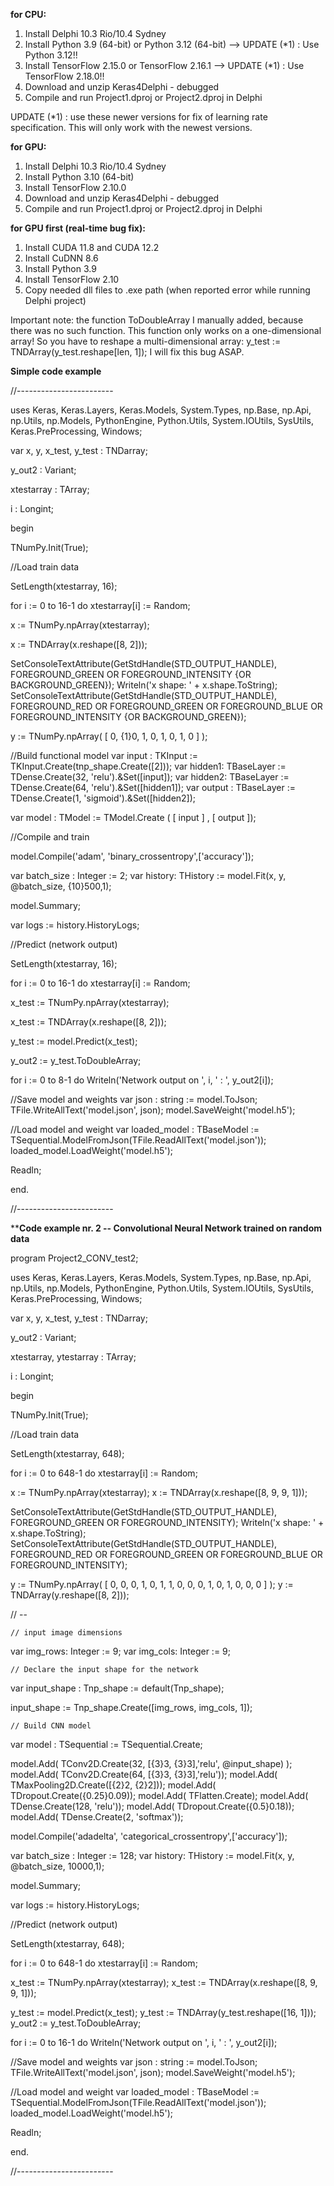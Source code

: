**for CPU:**

1. Install Delphi 10.3 Rio/10.4 Sydney
2. Install Python 3.9 (64-bit) or Python 3.12 (64-bit) --> UPDATE (*1) : Use Python 3.12!!
3. Install TensorFlow 2.15.0 or TensorFlow 2.16.1 --> UPDATE (*1) : Use TensorFlow 2.18.0!!
4. Download and unzip Keras4Delphi - debugged
5. Compile and run Project1.dproj or Project2.dproj in Delphi

UPDATE (*1) : use these newer versions for fix of learning rate specification. This will only work with the newest versions.

**for GPU:**

1. Install Delphi 10.3 Rio/10.4 Sydney
2. Install Python 3.10 (64-bit)
3. Install TensorFlow 2.10.0
4. Download and unzip Keras4Delphi - debugged
5. Compile and run Project1.dproj or Project2.dproj in Delphi

**for GPU first (real-time bug fix):**
1. Install CUDA 11.8 and CUDA 12.2
2. Install CuDNN 8.6
3. Install Python 3.9
4. Install TensorFlow 2.10
5. Copy needed dll files to .exe path (when reported error while running Delphi project)

Important note: the function ToDoubleArray I manually added, because there was no such function. This function only works on a one-dimensional array! So you have to reshape a multi-dimensional array: y_test := TNDArray(y_test.reshape[len, 1]);
I will fix this bug ASAP.

**Simple code example**

//------------------------

uses
  Keras,
  Keras.Layers,
  Keras.Models,
  System.Types,
  np.Base,
  np.Api,
  np.Utils,
  np.Models,
  PythonEngine,
  Python.Utils,
  System.IOUtils,
  SysUtils,
  Keras.PreProcessing,
  Windows;

var
x, y, x_test, y_test : TNDarray;

y_out2 : Variant;

xtestarray : TArray<Double>;

i : Longint;

begin

TNumPy.Init(True);

//Load train data

SetLength(xtestarray, 16);

for i := 0 to 16-1 do
  xtestarray[i] := Random;

x := TNumPy.npArray<Double>(xtestarray);

x := TNDArray(x.reshape([8, 2]));

SetConsoleTextAttribute(GetStdHandle(STD_OUTPUT_HANDLE), FOREGROUND_GREEN OR FOREGROUND_INTENSITY {OR BACKGROUND_GREEN});
Writeln('x shape: '  + x.shape.ToString);
SetConsoleTextAttribute(GetStdHandle(STD_OUTPUT_HANDLE), FOREGROUND_RED OR FOREGROUND_GREEN OR FOREGROUND_BLUE OR FOREGROUND_INTENSITY {OR BACKGROUND_GREEN});

y := TNumPy.npArray<Double>( [ 0, {1}0, 1, 0, 1, 0, 1, 0 ] );

//Build functional model
var input  : TKInput := TKInput.Create(tnp_shape.Create([2]));
var hidden1: TBaseLayer  := TDense.Create(32, 'relu').&Set([input]);
var hidden2: TBaseLayer  := TDense.Create(64, 'relu').&Set([hidden1]);
var output : TBaseLayer  := TDense.Create(1,  'sigmoid').&Set([hidden2]);

var model : TModel := TModel.Create ( [ input ] , [ output ]);

//Compile and train

model.Compile('adam', 'binary_crossentropy',['accuracy']);

var batch_size : Integer := 2;
var history: THistory := model.Fit(x, y, @batch_size, {10}500,1);

model.Summary;

var logs := history.HistoryLogs;

//Predict (network output)

SetLength(xtestarray, 16);

for i := 0 to 16-1 do
  xtestarray[i] := Random;

x_test := TNumPy.npArray<Double>(xtestarray);

x_test := TNDArray(x.reshape([8, 2]));

y_test := model.Predict(x_test);

y_out2 := y_test.ToDoubleArray;

for i := 0 to 8-1 do
  Writeln('Network output on ', i, ' : ', y_out2[i]);

//Save model and weights
var json : string := model.ToJson;
TFile.WriteAllText('model.json', json);
model.SaveWeight('model.h5');

//Load model and weight
var loaded_model : TBaseModel := TSequential.ModelFromJson(TFile.ReadAllText('model.json'));
loaded_model.LoadWeight('model.h5');

Readln;

end.

//------------------------


****Code example nr. 2 -- Convolutional Neural Network trained on random data**

program Project2_CONV_test2;

uses
  Keras,
  Keras.Layers,
  Keras.Models,
  System.Types,
  np.Base,
  np.Api,
  np.Utils,
  np.Models,
  PythonEngine,
  Python.Utils,
  System.IOUtils,
  SysUtils,
  Keras.PreProcessing,
  Windows;

var
x, y, x_test, y_test : TNDarray;

y_out2 : Variant;

xtestarray, ytestarray : TArray<Double>;

i : Longint;

begin

TNumPy.Init(True);

//Load train data

SetLength(xtestarray, 648);

for i := 0 to 648-1 do
  xtestarray[i] := Random;

x := TNumPy.npArray<Double>(xtestarray);
x := TNDArray(x.reshape([8, 9, 9, 1]));

SetConsoleTextAttribute(GetStdHandle(STD_OUTPUT_HANDLE), FOREGROUND_GREEN OR FOREGROUND_INTENSITY);
Writeln('x shape: '  + x.shape.ToString);
SetConsoleTextAttribute(GetStdHandle(STD_OUTPUT_HANDLE), FOREGROUND_RED OR FOREGROUND_GREEN OR FOREGROUND_BLUE OR FOREGROUND_INTENSITY);

y := TNumPy.npArray<Double>( [ 0, 0, 0, 1, 0, 1, 1, 0, 0, 0, 1, 0, 1, 0, 0, 0 ] );
y := TNDArray(y.reshape([8, 2]));


// --

    // input image dimensions
var img_rows: Integer := 9;
var img_cols: Integer := 9;

    // Declare the input shape for the network
var input_shape : Tnp_shape := default(Tnp_shape);

input_shape := Tnp_shape.Create([img_rows, img_cols, 1]);

    // Build CNN model
var model : TSequential := TSequential.Create;

model.Add( TConv2D.Create(32, [{3}3, {3}3],'relu', @input_shape) );
model.Add( TConv2D.Create(64, [{3}3, {3}3],'relu'));
model.Add( TMaxPooling2D.Create([{2}2, {2}2]));
model.Add( TDropout.Create({0.25}0.09));
model.Add( TFlatten.Create);
model.Add( TDense.Create(128, 'relu'));
model.Add( TDropout.Create({0.5}0.18));
model.Add( TDense.Create(2, 'softmax'));

model.Compile('adadelta', 'categorical_crossentropy',['accuracy']);


var batch_size : Integer := 128;
var history: THistory := model.Fit(x, y, @batch_size, 10000,1);

model.Summary;

var logs := history.HistoryLogs;


//Predict (network output)

SetLength(xtestarray, 648);

for i := 0 to 648-1 do
  xtestarray[i] := Random;

x_test := TNumPy.npArray<Double>(xtestarray);
x_test := TNDArray(x.reshape([8, 9, 9, 1]));


y_test := model.Predict(x_test);
y_test := TNDArray(y_test.reshape([16, 1]));
y_out2 := y_test.ToDoubleArray;

for i := 0 to 16-1 do
  Writeln('Network output on ', i, ' : ', y_out2[i]);

//Save model and weights
var json : string := model.ToJson;
TFile.WriteAllText('model.json', json);
model.SaveWeight('model.h5');

//Load model and weight
var loaded_model : TBaseModel := TSequential.ModelFromJson(TFile.ReadAllText('model.json'));
loaded_model.LoadWeight('model.h5');

Readln;

end.

//------------------------
